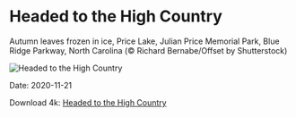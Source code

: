 # Headed to the High Country

Autumn leaves frozen in ice, Price Lake, Julian Price Memorial Park, Blue Ridge Parkway, North Carolina (© Richard Bernabe/Offset by Shutterstock)

![Headed to the High Country](https://bing.com/th?id=OHR.NCHighCountry_EN-US7693894330_UHD.jpg&rf=LaDigue_UHD.jpg&pid=hp&w=1024&h=576)

Date: 2020-11-21

Download 4k: [Headed to the High Country](https://bing.com/th?id=OHR.NCHighCountry_EN-US7693894330_UHD.jpg&rf=LaDigue_UHD.jpg&pid=hp&w=3840&h=2160)

